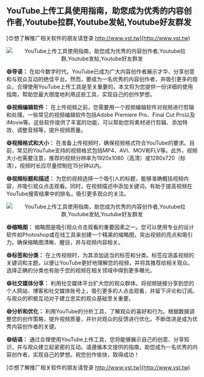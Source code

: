 ## **YouTube上传工具使用指南，助您成为优秀的内容创作者,Youtube拉群,Youtube发帖,Youtube好友群发**

[😍想了解推广相关软件的朋友请登录 http://www.vst.tw](http://www.vst.tw)

 <center><img src="https://vst.tw/MP4/tuiguang/png/3.png" alt="YouTube上传工具使用指南，助您成为优秀的内容创作者,Youtube拉群,Youtube发帖,Youtube好友群发"></center>

**😄导语：**
在如今数字时代，YouTube已成为广大内容创作者展示才华、分享创意和与观众互动的绝佳平台。然而，要成为一名优秀的内容创作者，并吸引更多的观众，合理使用YouTube上传工具是至关重要的。本文将为您提供一份详细的使用指南，帮助您最大限度地利用这些工具，实现自己的创作梦想。

**😄视频编辑软件：**
在上传视频之前，您需要用一个视频编辑软件对视频进行剪辑和处理。一些常见的视频编辑软件包括Adobe Premiere Pro、Final Cut Pro以及iMovie等。这些软件提供了丰富的功能，可以帮助您将素材进行剪辑、添加特效、调整音频等，提升视频质量。

**😄视频格式和大小：**
在准备上传视频时，确保视频格式符合YouTube的要求。目前，常见的YouTube支持的视频格式包括MP4、AVI、MOV和FLV等。此外，视频大小也需要注意，推荐的视频分辨率为1920x1080（高清）或1280x720（标清），视频时长应尽量控制在15分钟以内。

**😄视频标题和描述：**
为您的视频选择一个吸引人的标题，能够准确概括视频内容，并吸引观众点击观看。同时，在视频描述中添加关键词，有助于提高视频在YouTube搜索结果中的排名，吸引更多观众的关注。

 <center><img src="https://vst.tw/MP4/tuiguang/png/3.png" alt="YouTube上传工具使用指南，助您成为优秀的内容创作者,Youtube拉群,Youtube发帖,Youtube好友群发"></center>

**😄缩略图：**
缩略图是吸引观众点击观看的重要因素之一。您可以使用专业的设计软件如Photoshop或在线工具来创建一个精美的缩略图，突出视频的亮点和吸引力。确保缩略图清晰、醒目，并与视频内容相关。

**😄标签和分类：**
在上传视频时，为其添加适当的标签和分类。标签应涵盖视频的关键词和主题，以便让YouTube更好地理解您的视频，并将其推荐给相关观众。选择正确的分类也有助于您的视频在相关领域中得到更多曝光。

**😄社交媒体分享：**
利用社交媒体平台扩大您的观众群体。将视频链接分享到您的个人网站、博客和社交媒体账号上，吸引更多的人点击观看，并留下评论和订阅。与观众的积极互动对于建立忠实的观众基础至关重要。

**😄分析和优化：**
利用YouTube的分析工具，了解观众的喜好和行为。根据数据调整您的创作策略，提升视频质量，并针对观众的反馈进行优化。不断改进是成为优秀内容创作者的关键。

**😄结语：**
通过合理使用YouTube上传工具，您将能够展示自己的创意、分享知识，并与观众建立起紧密的互动。请遵循本文提供的指南，助您成为一名优秀的内容创作者，实现自己的梦想。祝您创作愉快，取得成功！

[😍想了解推广相关软件的朋友请登录 http://www.vst.tw](http://www.vst.tw)



